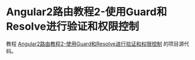 
# Angular2路由教程2-使用Guard和Resolve进行验证和权限控制
教程 [Angular2路由教程2-使用Guard和Resolve进行验证和权限控制](http://codin.im/2016/11/12/angular2-route-2-guard-resolve/) 的项目源代码。
